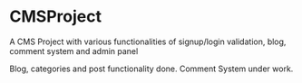 # CMSProject
A CMS Project with various functionalities of signup/login validation, blog, comment system and admin panel

Blog, categories and post functionality done.
Comment System under work.
